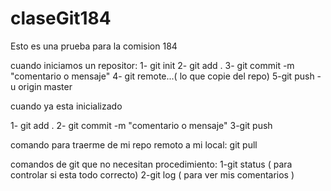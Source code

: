 # claseGit184
Esto es una prueba para la comision 184

cuando iniciamos un repositor:
1- git init
2- git add .
3- git commit -m "comentario o mensaje"
4- git remote...( lo que copie del repo)
5-git push  -u origin master

cuando ya esta inicializado

1- git add .
2- git commit -m "comentario o mensaje"
3-git push  

comando para traerme de mi repo remoto a mi local:
git pull

comandos de git que no  necesitan procedimiento:
1-git status ( para controlar si esta todo correcto)
2-git log ( para ver mis comentarios )
